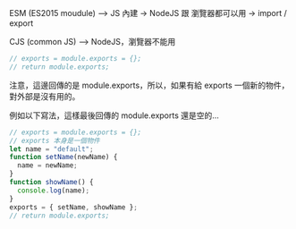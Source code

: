 ESM (ES2015 moudule) --> JS 內建
-> NodeJS 跟 瀏覽器都可以用
-> import / export

CJS (common JS) --> NodeJS，瀏覽器不能用

```javascript
// exports = module.exports = {};
// return module.exports;
```

注意，這邊回傳的是 module.exports，所以，如果有給 exports 一個新的物件，對外部是沒有用的。

例如以下寫法，這樣最後回傳的 module.exports 還是空的...

```javascript
// exports = module.exports = {};
// exports 本身是一個物件
let name = "default";
function setName(newName) {
  name = newName;
}
function showName() {
  console.log(name);
}
exports = { setName, showName };
// return module.exports;
```